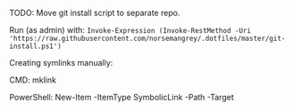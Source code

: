 TODO: Move git install script to separate repo.

Run (as admin) with:
`Invoke-Expression (Invoke-RestMethod -Uri 'https://raw.githubusercontent.com/norsemangrey/.dotfiles/master/git-install.ps1')`

Creating symlinks manually:

CMD:
mklink <target-path> <link-path>

PowerShell:
New-Item -ItemType SymbolicLink -Path <link-path> -Target <target-path>